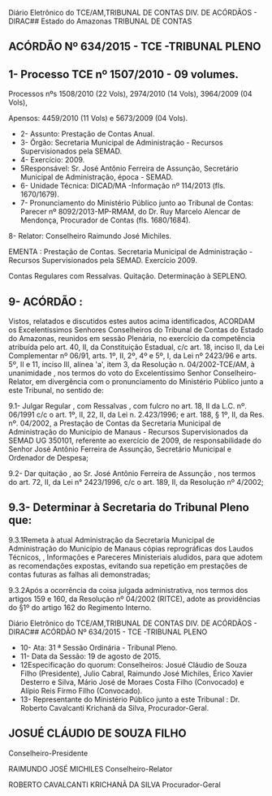 Diário Eletrônico do TCE/AM,TRIBUNAL DE CONTAS DIV. DE ACÓRDÃOS - DIRAC## Estado do Amazonas TRIBUNAL DE CONTAS

## ACÓRDÃO Nº 634/2015 - TCE -TRIBUNAL PLENO

## 1- Processo TCE nº 1507/2010 - 09 volumes.

Processos nºs 1508/2010 (22 Vols), 2974/2010 (14 Vols), 3964/2009 (04 Vols),

Apensos: 4459/2010 (11 Vols) e 5673/2009 (04 Vols).

- 2- Assunto: Prestação de Contas Anual.
- 3-  Órgão: Secretaria  Municipal  de  Administração  -  Recursos  Supervisionados  pela SEMAD.
- 4- Exercício: 2009.
- 5Responsável: Sr. José  Antônio  Ferreira de  Assunção,  Secretário  Municipal  de Administração, época - SEMAD.
- 6- Unidade Técnica: DICAD/MA -Informação nº 114/2013 (fls. 1670/1679).
- 7-  Pronunciamento  do Ministério Público  junto  ao Tribunal  de Contas: Parecer  nº 8092/2013-MP-RMAM, do Dr. Ruy Marcelo Alencar de Mendonça, Procurador de Contas (fls. 1680/1684).

8- Relator: Conselheiro Raimundo José Michiles.

EMENTA : Prestação de Contas. Secretaria Municipal de Administração -Recursos Supervisionados pela SEMAD. Exercício 2009.

Contas Regulares com Ressalvas. Quitação. Determinação à SEPLENO.

## 9- ACÓRDÃO :

Vistos, relatados e discutidos estes autos acima identificados, ACORDAM os Excelentíssimos Senhores Conselheiros do Tribunal de Contas do Estado do Amazonas, reunidos em sessão Plenária, no exercício da competência atribuída pelo  art.  40,  II, da Constituição Estadual, c/c art. 18, inciso II, da Lei Complementar nº 06/91,  arts. 1º, II, 2º, 4º e 5º, I, da Lei nº 2423/96 e arts. 5º, II e 11, inciso III, alínea 'a', item 3, da Resolução n. 04/2002-TCE/AM, à  unanimidade , nos  termos  do  voto  do  Excelentíssimo  Senhor Conselheiro-Relator, em divergência com o pronunciamento do Ministério Público junto a este Tribunal, no sentido de:

9.1-  Julgar  Regular , com  Ressalvas ,  com  fulcro  no  art.  18,  II  da  L.C.  nº. 06/1991  c/c  o  art.  1º,  II,  22,  II,  da  Lei  n.  2.423/1996;  e  art.  188,  §  1º,  II,  da  Res.  nº. 04/2002, a Prestação de Contas da Secretaria Municipal de Administração do Município de Manaus - Recursos Supervisionados da SEMAD UG 350101, referente ao exercício de 2009, de responsabilidade do Senhor José  Antônio Ferreira de Assunção, Secretário Municipal e Ordenador de Despesa;

9.2- Dar quitação ,  ao  Sr. José Antônio Ferreira de Assunção ,  nos  termos do art. 72, II, da Lei n° 2423/1996, c/c o art. 189, II, da Resolução nº 4/2002;

## 9.3- Determinar à Secretaria do Tribunal Pleno que:

9.3.1Remeta  à atual Administração da Secretaria Municipal de Administração  do  Município  de  Manaus   cópias  reprográficas  dos  Laudos  Técnicos, , Informações  e  Pareceres  Ministeriais  aludidos,  para  que  adotem  as  recomendações expostas, evitando sua  repetição em  prestações  de  contas  futuras  as  falhas ali demonstradas;

9.3.2Após a ocorrência da coisa julgada administrativa, nos termos dos artigos 159 e 160, da Resolução nº 04/2002 (RITCE), adote as providências do §1º do artigo 162 do Regimento Interno.

Diário Eletrônico do TCE/AM,TRIBUNAL DE CONTAS DIV. DE ACÓRDÃOS - DIRAC## ACÓRDÃO Nº 634/2015 - TCE -TRIBUNAL PLENO

- 10- Ata: 31 ª Sessão Ordinária - Tribunal Pleno.
- 11- Data da Sessão: 19 de agosto de 2015.
- 12Especificação do quorum: Conselheiros: Josué Cláudio de Souza Filho (Presidente), Julio Cabral, Raimundo José Michiles,  Érico Xavier Desterro e Silva, Mário José de Moraes Costa Filho (Convocado) e Alípio Reis Firmo Filho (Convocado).
- 13- Representante do Ministério Público junto a este Tribunal : Dr. Roberto Cavalcanti Krichanã da Silva, Procurador-Geral.

## JOSUÉ CLÁUDIO DE SOUZA FILHO

Conselheiro-Presidente

RAIMUNDO JOSÉ MICHILES Conselheiro-Relator

ROBERTO CAVALCANTI KRICHANÃ DA SILVA Procurador-Geral